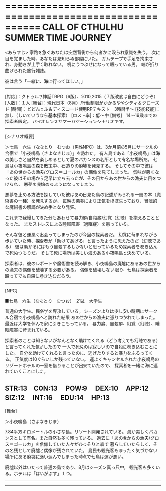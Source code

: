 ==========================================================
               CALL OF CTHULHU
              SUMMER TIME JOURNEY
==========================================================

<あらすじ>
家路を急ぐあなたは突然背後から何者かに殴られ意識を失う。
次に目を覚ました時、あなたは見知らぬ部屋にいた。
ガムテープで手足を拘束され、身動きが上手く取れない。
机にうつぶせになって眠っている男。
端が折り曲げられた旅行雑誌。

彼は言う「一緒に、海に行ってほしい。」

-------------------------------------

[対応]：クトゥルフ神話TRPG（6版）、2010,2015（７版改変は自由にどうぞ）
[人数]：１人
[舞台]：現代日本（8月）/行動制限がかかるややシティ＆クローズド
[時間]：どどんとふ＆ディスコード使用RPテキスト　3時間半～
[技能技能]：無し（しいていうなら基本探索）
[ロスト率]：低～中
[備考]：14～19歳までの探索者限定。
バイオレンスサマーバケーションシナリオです。


-------------------------------------

[シナリオ概要]

＞七鳥　六生（ななとり　むつお（男性NPC）は、3か月前の5月にサークルの合宿で「小夜鳴島（さよなきじま）」を訪れた。
有人島である「小夜鳴島」は海の美しさと自然を楽しめるとして夏のバカンスの名所として有名な場所だ。
七鳥は小夜鳴島の森を散策中、石造りの廃墟を発見する。
そしてその中で彼は「あの世からの漁夫/グロス＝ゴールカ」の偶像を見てしまった。
気味が悪くなった彼はその場から足早に立ち去ったが、その日からあの世からの漁夫に目をつけられ、
悪夢を見始めるようになってしまう。

悪夢を止める方法を探していた彼はあの日見た鳥の記述がみられる一冊の本（魔術書の一種）を発見するが、
毎晩の悪夢により正気をほぼ失っており、冒涜的な魔術書の解読が決め手となり発狂。

これまで我慢してきた分もあわせて暴力癖/自殺癖/幻覚（幻聴）を抱えることとなった。
またストレスによる睡眠障害（過眠症）を患っている。

そんな彼と運悪く出会ってしまったのが今回の探索者だ。
幻覚に苛まれながら歩いていた時、探索者が「助けてあげる」と言ったように思えたのだ（幻聴である）
彼は助かるにはもう自殺するしかないと思っているため探索者を巻き込んで死ぬつもりだ。
そして死に場所は美しい海のある小夜鳴島と決めている。

探索者は、彼のレポートや魔術書を読み解き、小夜鳴島の廃墟にあるあの世からの漁夫の偶像を破壊する必要がある。
偶像を破壊しない限り、七鳥は探索者を殴ってでも自殺に巻き込むだろう。


------------------------------------------
[NPC]

■七鳥　六生（ななとり　むつお）　21歳　大学生

普通の大学生。民俗学を専攻している。
シーズンよりは少し安い時期にサークル合宿で小夜鳴島へと訪れた結果
あの世からの漁夫に憑りつかれてしまった。最近は大学を休んで家に引きこもっている。
暴力癖、自殺癖、幻覚（幻聴）、睡眠障害に苛まれている。

探索者のことは知らないがなんとなく助けてくれる（どう考えても幻聴である）と言ってくれた気がしたので
一人で死ぬのは寂しいので自殺に巻き込むことにした。
自分を助けてくれると言ったのに、逃げたりすると暴力をふるってくる。
正気度は10ぐらいしか残っていない。
運よくキャンセルされた小夜鳴島のリゾートホテルの一室を借りることが出来ていたので、
探索者を一緒に海に連れていくことにした。

STR:13　CON:13　 POW:9　 DEX:10　 APP:12　 SIZ:12　 INT:16　 EDU:14　 HP:13　
-------------------------------------------

[舞台]

＞小夜鳴島（さよなきじま）

7.84平方キロメートルの小さな島。リゾート開発されている。
海が美しくバカンスとして有名。また自然も多く残っている。
過去に「あの世からの漁夫/グロス＝ゴールカ」を信仰していた人々がひっそりと森で
暮らしていたらしく、その名残として廃墟と偶像が残されていた。
島民も観光客もまったく気づかない場所にある廃墟に迷い込んでしまった時点で七鳥は運が悪い。

廃墟以外はいたって普通の島であり、8月はシーズン真っ只中。
観光客も多くいる。ホテルは「はいがぷす」１つ。


------------------------------------------

------------------------------------------
